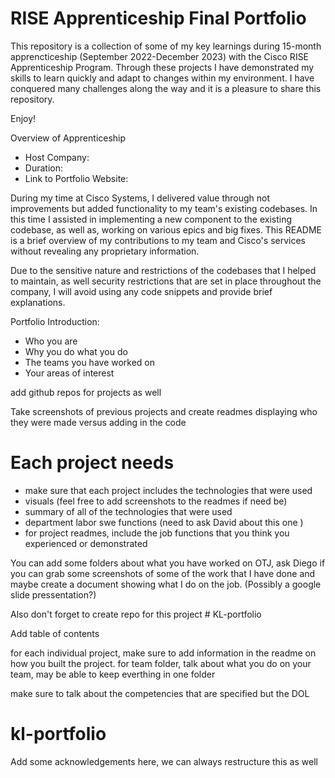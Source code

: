 # RISE Apprenticeship Final Portfolio

This repository is a collection of some of my key learnings during 15-month apprencticeship (September 2022-December 2023) with the Cisco RISE Apprenticeship Program. Through these projects I have demonstrated my skills to learn quickly and adapt to changes within my environment. I have conquered many challenges along the way and it is a pleasure to share this repository. 

Enjoy!

Overview of Apprenticeship

- Host Company:
- Duration:
- Link to Portfolio Website:


During my time at Cisco Systems, I delivered value through not improvements but added functionality to my team's existing codebases. In this time I assisted in implementing a new component to the existing codebase, as well as, working on various epics and big fixes. This README is a brief overview of my contributions to my team and Cisco's services without revealing any proprietary information. 

Due to the sensitive nature and restrictions of the codebases that I helped to maintain, as well security restrictions that are set in place throughout the company, I will avoid using any code snippets and provide brief explanations. 

Portfolio Introduction:

- Who you are
- Why you do what you do
- The teams you have worked on
- Your areas of interest

add github repos for projects as well 

Take screenshots of previous projects and create readmes displaying who they were made versus adding in the code 

# Each project needs 

- make sure that each project includes the technologies that were used
- visuals (feel free to add screenshots to the readmes if need be)
- summary of all of the technologies that were used 
- department labor swe functions (need to ask David about this one )
- for project readmes, include the job functions that you think you experienced or demonstrated 


You can add some folders about what you have worked on OTJ, ask Diego if you can grab some screenshots of some of the work that I have done and maybe create a document showing what I do on the job. (Possibly a google slide pressentation?)


Also don't forget to create repo for this project # KL-portfolio

Add table of contents

for each individual project, make sure to add information in the readme on how you built the project. for team folder, talk about what you do on your team, may be able to keep everthing in one folder

make sure to talk about the competencies that are specified but the DOL 

# kl-portfolio

Add some acknowledgements here, we can always restructure this as well 